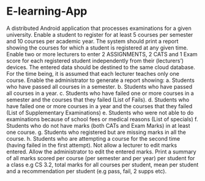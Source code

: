# E-learning-App
A distributed Android application that processes examinations for a given university. 
Enable a student to register for at least 5 courses per semester and 10 courses per academic year. The system should print a report showing the courses for which a student is registered at any given time.
Enable two or more lecturers to enter 2 ASSIGNMENTS, 2 CATS and 1 Exam score for each registered student independently from their (lecturers’) devices. The entered data should be destined to the same cloud database. For the time being, it is assumed that each lecturer teaches only one course.
Enable the administrator to generate a report showing: a. Students who have passed all courses in a semester. b. Students who have passed all courses in a year. c. Students who have failed one or more courses in a semester and the courses that they failed (List of Fails). d. Students who have failed one or more courses in a year and the courses that they failed (List of Supplementary Examinations) e. Students who were not able to do examinations because of school fees or medical reasons (List of specials) f. Students who do not have marks (both CATs and Exam Marks) in at least one course. g. Students who registered but are missing marks in all the course. h. Students who are attempting a course for the second time (having failed in the first attempt).
Not allow a lecturer to edit marks entered.
Allow the administrator to edit the entered marks.
Print a summary of all marks scored per course (per semester and per year) per student for a class e.g CS 3.2, total marks for all courses per student, mean per student and a recommendation per student (e.g pass, fail, 2 supps etc).
